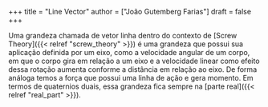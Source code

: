 +++
title = "Line Vector"
author = ["João Gutemberg Farias"]
draft = false
+++

Uma grandeza chamada de vetor linha dentro do contexto de [Screw Theory]({{< relref "screw_theory" >}}) é uma grandeza que possui sua aplicação definida por um eixo, como a velocidade angular de um corpo, em que o corpo gira em relação a um eixo e a velocidade linear como efeito dessa rotação aumenta conforme a distância em relação ao eixo. De forma análoga temos a força que possui uma linha de ação e gera momento. Em termos de quaternios duais, essa grandeza fica sempre na [parte real]({{< relref "real_part" >}}).
